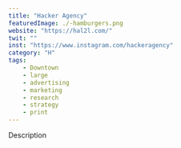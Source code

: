 ```yaml
---
title: "Hacker Agency"
featuredImage: ./-hamburgers.png
website: "https://hal2l.com/"
twit: ""
inst: "https://www.instagram.com/hackeragency"
category: "H"
tags:
    - Downtown
    - large
    - advertising
    - marketing
    - research
    - strategy
    - print
---
```


Description
